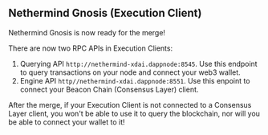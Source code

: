 ## Nethermind Gnosis (Execution Client)

Nethermind Gnosis is now ready for the merge!

There are now two RPC APIs in Execution Clients:

1. Querying API `http://nethermind-xdai.dappnode:8545`. Use this endpoint to query transactions on your node and connect your web3 wallet.
2. Engine API `http//nethermind-xdai.dappnode:8551`. Use this enpoint to connect your Beacon Chain (Consensus Layer) client.

After the merge, if your Execution Client is not connected to a Consensus Layer client, you won't be able to use it to query the blockchain, nor will you be able to connect your wallet to it!
